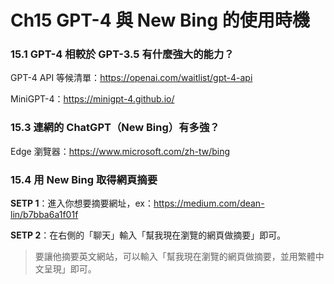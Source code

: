 # Ch15 GPT-4 與 New Bing 的使用時機

### 15.1 GPT-4 相較於 GPT-3.5 有什麼強大的能力？

GPT-4 API 等候清單：https://openai.com/waitlist/gpt-4-api

MiniGPT-4：https://minigpt-4.github.io/

### 15.3 連網的 ChatGPT（New Bing）有多強？

Edge 瀏覽器：https://www.microsoft.com/zh-tw/bing 

### 15.4 用 New Bing 取得網頁摘要

**SETP 1**：進入你想要摘要網址，ex：https://medium.com/dean-lin/b7bba6a1f01f

**SETP 2**：在右側的「聊天」輸入「幫我現在瀏覽的網頁做摘要」即可。

> 要讓他摘要英文網站，可以輸入「幫我現在瀏覽的網頁做摘要，並用繁體中文呈現」即可。